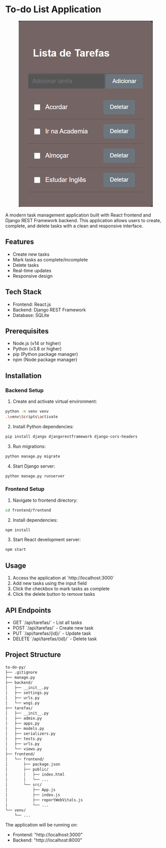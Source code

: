 # To-do List Application

<p align="center">
  <img src="./Captura de tela 2025-02-11 101310.png" alt="Descrição da Imagem">
</p>

A modern task management application built with React frontend and Django REST Framework backend. This application allows users to create, complete, and delete tasks with a clean and responsive interface.

## Features

- Create new tasks
- Mark tasks as complete/incomplete
- Delete tasks
- Real-time updates
- Responsive design

## Tech Stack

- Frontend: React.js
- Backend: Django REST Framework
- Database: SQLite

## Prerequisites

- Node.js (v14 or higher)
- Python (v3.8 or higher)
- pip (Python package manager)
- npm (Node package manager)

## Installation

### Backend Setup

1. Create and activate virtual environment:
```bash
python -m venv venv
.\venv\Scripts\activate
```

2. Install Python dependencies:
```bash
pip install django djangorestframework django-cors-headers
```

3. Run migrations:
```bash
python manage.py migrate
```

4. Start Django server:
```bash
python manage.py runserver
```

### Frontend Setup

1. Navigate to frontend directory:
```bash
cd frontend/frontend
```

2. Install dependencies:
```bash
npm install
```

3. Start React development server:
```bash
npm start
```

## Usage

1. Access the application at \`http://localhost:3000\`
2. Add new tasks using the input field
3. Click the checkbox to mark tasks as complete
4. Click the delete button to remove tasks

## API Endpoints

- GET \`/api/tarefas/\` - List all tasks
- POST \`/api/tarefas/\` - Create new task
- PUT \`/api/tarefas/{id}/\` - Update task
- DELETE \`/api/tarefas/{id}/\` - Delete task

## Project Structure

```
to-do-py/
├── .gitignore
├── manage.py
├── backend/
│   ├── __init__.py
│   ├── settings.py
│   ├── urls.py
│   └── wsgi.py
├── tarefas/
│   ├── __init__.py
│   ├── admin.py
│   ├── apps.py
│   ├── models.py
│   ├── serializers.py
│   ├── tests.py
│   ├── urls.py
│   └── views.py
├── frontend/
│   └── frontend/
│       ├── package.json
│       ├── public/
│       │   ├── index.html
│       │   └── ...
│       └── src/
│           ├── App.js
│           ├── index.js
│           ├── reportWebVitals.js
│           └── ...
└── venv/
    └── ...
```

The application will be running on:
- Frontend: "http://localhost:3000"
- Backend: "http://localhost:8000" 
